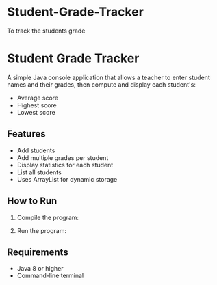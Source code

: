 # Student-Grade-Tracker
To track the students grade
# Student Grade Tracker

A simple Java console application that allows a teacher to enter student names and their grades, then compute and display each student's:

- Average score
- Highest score
- Lowest score

## Features

- Add students
- Add multiple grades per student
- Display statistics for each student
- List all students
- Uses ArrayList for dynamic storage

## How to Run

1. Compile the program:

2. Run the program:


## Requirements

- Java 8 or higher
- Command-line terminal
